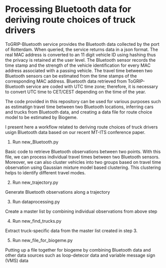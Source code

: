 # Processing Bluetooth data for deriving route choices of truck drivers

ToGRIP-Bluetooth service provides the Bluetooth data collected by the port of Rotterdam. When queried, the service returns data in a json format. The real MAC address is converted to an 11 digit vehicle ID using hashing thus the privacy is retained at the user level. The Bluetooth sensor records the time stamp and the strength of the vehicle identification for every MAC address associated with a passing vehicle. The travel time between two Bluetooth sensors can be estimated from the time stamps of the corresponding MAC address. Bluetooth data retrieved from ToGRIP-Bluetooth service are coded with UTC time zone; therefore, it is necessary to convert UTC time to CET/CEST depending on the time of the year. 

The code provided in this repository can be used for various purposes such as estimatign travel time between two Bluetooth locations, inferring cars and trucks from Bluetooth data, and creating a data file for route choice model to be estimated by Biogeme. 

I present here a workflow related to deriving route choices of truck drivers usign Bluetooth data based on our recent MT-ITS conference paper. 

1. Run new_Bluetooth.py

Basic code to retrieve Bluetooth observations between two points. With this file, we can process individual travel times between two Bluetooth sensors. Moreover, we can also cluster vehicles into two groups based on travel time observation using Gaussian mixture model based clustering. This clustering helps to identify different travel modes. 

2. Run new_trajectory.py

Generate Bluetooth observations along a trajectory

3. Run dataprocessing.py

Create a master list by combining individual observations from above step

4. Run new_find_trucks.py

Extract truck-specific data from the master list created in step 3.

5. Run new_file_for_biogeme.py

Putting up a file together for biogeme by combining Bluetooth data and other data sources such as loop-detecor data and variable message sign (VMS) data
